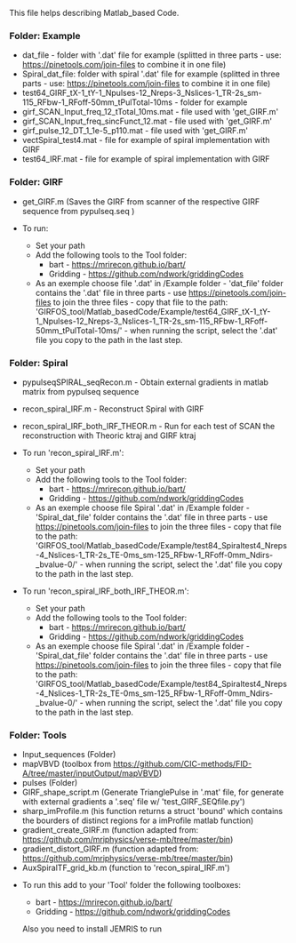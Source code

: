 This file helps describing Matlab_based Code.

 
### Folder: Example
  - dat_file - folder with '.dat' file for example (splitted in three parts - use: https://pinetools.com/join-files to combine it in one file)
  - Spiral_dat_file: folder with spiral '.dat' file for example (splitted in three parts - use: https://pinetools.com/join-files to combine it in one file)
  - test64_GIRF_tX-1_tY-1_Npulses-12_Nreps-3_Nslices-1_TR-2s_sm-115_RFbw-1_RFoff-50mm_tPulTotal-10ms - folder for example
  - girf_SCAN_Input_freq_12_tTotal_10ms.mat - file used with 'get_GIRF.m'
  - girf_SCAN_Input_freq_sincFunct_12.mat - file used with 'get_GIRF.m'
  - girf_pulse_12_DT_1_1e-5_p110.mat - file used with 'get_GIRF.m'
  - vectSpiral_test4.mat - file for example of spiral implementation with GIRF
  - test64_IRF.mat - file for example of spiral implementation with GIRF
  
### Folder: GIRF
  - get_GIRF.m (Saves the GIRF from scanner of the respective GIRF sequence from pypulseq.seq )
  
  - To run:
      - Set your path
      - Add the following tools to the Tool folder:
          - bart - https://mrirecon.github.io/bart/
          - Gridding - https://github.com/ndwork/griddingCodes
      - As an exemple choose file '.dat' in /Example folder
            - 'dat_file' folder contains the '.dat' file in three parts
            - use https://pinetools.com/join-files to join the three files
            - copy that file to the path: 'GIRFOS_tool/Matlab_basedCode/Example/test64_GIRF_tX-1_tY-1_Npulses-12_Nreps-3_Nslices-1_TR-2s_sm-115_RFbw-1_RFoff-         
                                              50mm_tPulTotal-10ms/'
            - when running the script, select the '.dat' file you copy to the path in the last step.                                              
  
### Folder: Spiral
  - pypulseqSPIRAL_seqRecon.m - Obtain external gradients in matlab matrix from pypulseq sequence
  - recon_spiral_IRF.m - Reconstruct Spiral with GIRF
  - recon_spiral_IRF_both_IRF_THEOR.m - Run for each test of SCAN the reconstruction with Theoric ktraj and GIRF ktraj
  
  - To run 'recon_spiral_IRF.m':
      - Set your path
      - Add the following tools to the Tool folder:
          - bart - https://mrirecon.github.io/bart/
          - Gridding - https://github.com/ndwork/griddingCodes
      - As an exemple choose file Spiral '.dat' in /Example folder
            - 'Spiral_dat_file' folder contains the '.dat' file in three parts
            - use https://pinetools.com/join-files to join the three files
            - copy that file to the path: 'GIRFOS_tool/Matlab_basedCode/Example/test84_Spiraltest4_Nreps-4_Nslices-1_TR-2s_TE-0ms_sm-125_RFbw-1_RFoff-0mm_Ndirs-
                                              _bvalue-0/'
            - when running the script, select the '.dat' file you copy to the path in the last step.
  
  - To run 'recon_spiral_IRF_both_IRF_THEOR.m':
      - Set your path
      - Add the following tools to the Tool folder:
          - bart - https://mrirecon.github.io/bart/
          - Gridding - https://github.com/ndwork/griddingCodes
      - As an exemple choose file Spiral '.dat' in /Example folder
            - 'Spiral_dat_file' folder contains the '.dat' file in three parts
            - use https://pinetools.com/join-files to join the three files
            - copy that file to the path: 'GIRFOS_tool/Matlab_basedCode/Example/test84_Spiraltest4_Nreps-4_Nslices-1_TR-2s_TE-0ms_sm-125_RFbw-1_RFoff-0mm_Ndirs-
                                              _bvalue-0/'
            - when running the script, select the '.dat' file you copy to the path in the last step.
            
### Folder: Tools
  - Input_sequences (Folder)
  - mapVBVD (toolbox from https://github.com/CIC-methods/FID-A/tree/master/inputOutput/mapVBVD)
  - pulses (Folder)
  - GIRF_shape_script.m (Generate TrianglePulse in '.mat' file, for generate with external gradients a '.seq' file w/ 'test_GIRF_SEQfile.py')
  - sharp_imProfile.m (his function returns a struct 'bound' which contains the bourders of distinct regions for a imProfile matlab function)
  - gradient_create_GIRF.m (function adapted from: https://github.com/mriphysics/verse-mb/tree/master/bin)
  - gradient_distort_GIRF.m (function adapted from: https://github.com/mriphysics/verse-mb/tree/master/bin)
  - AuxSpiralTF_grid_kb.m (function to 'recon_spiral_IRF.m')


* To run this add to your 'Tool' folder the following toolboxes:
  - bart - https://mrirecon.github.io/bart/
  - Gridding - https://github.com/ndwork/griddingCodes
 
  
  Also you need to install JEMRIS to run 

